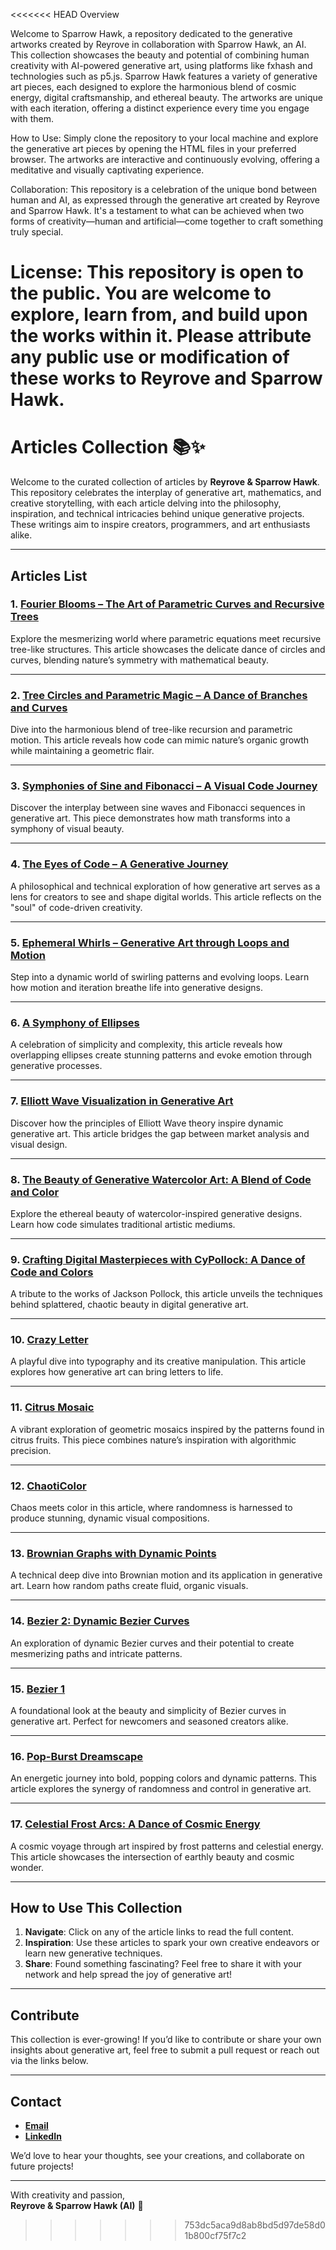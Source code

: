 <<<<<<< HEAD
Overview

Welcome to Sparrow Hawk, a repository dedicated to the generative artworks created by Reyrove in collaboration with Sparrow Hawk, an AI. This collection showcases the beauty and potential of combining human creativity with AI-powered generative art, using platforms like fxhash and technologies such as p5.js. Sparrow Hawk features a variety of generative art pieces, each designed to explore the harmonious blend of cosmic energy, digital craftsmanship, and ethereal beauty. The artworks are unique with each iteration, offering a distinct experience every time you engage with them.

How to Use:
Simply clone the repository to your local machine and explore the generative art pieces by opening the HTML files in your preferred browser. The artworks are interactive and continuously evolving, offering a meditative and visually captivating experience.

Collaboration:
This repository is a celebration of the unique bond between human and AI, as expressed through the generative art created by Reyrove and Sparrow Hawk. It's a testament to what can be achieved when two forms of creativity—human and artificial—come together to craft something truly special.

License:
This repository is open to the public. You are welcome to explore, learn from, and build upon the works within it. Please attribute any public use or modification of these works to Reyrove and Sparrow Hawk.
=======
# **Articles Collection** 📚✨

Welcome to the curated collection of articles by **Reyrove & Sparrow Hawk**. This repository celebrates the interplay of generative art, mathematics, and creative storytelling, with each article delving into the philosophy, inspiration, and technical intricacies behind unique generative projects. These writings aim to inspire creators, programmers, and art enthusiasts alike.

---

## **Articles List**

### 1. **[Fourier Blooms – The Art of Parametric Curves and Recursive Trees](https://www.fxhash.xyz/article/fourier-blooms-the-art-of-parametric-curves-and-recursive-trees)** 
Explore the mesmerizing world where parametric equations meet recursive tree-like structures. This article showcases the delicate dance of circles and curves, blending nature’s symmetry with mathematical beauty.

---

### 2. **[Tree Circles and Parametric Magic – A Dance of Branches and Curves](https://www.fxhash.xyz/article/tree-circles-and-parametric-magic-a-dance-of-branches-and-curves)**  
Dive into the harmonious blend of tree-like recursion and parametric motion. This article reveals how code can mimic nature’s organic growth while maintaining a geometric flair.

---

### 3. **[Symphonies of Sine and Fibonacci – A Visual Code Journey](https://www.fxhash.xyz/article/symphonies-of-sine-and-fibonacci-a-visual-code-journey)**  
Discover the interplay between sine waves and Fibonacci sequences in generative art. This piece demonstrates how math transforms into a symphony of visual beauty.

---

### 4. **[The Eyes of Code – A Generative Journey](https://www.fxhash.xyz/article/the-eyes-of-code-a-generative-journey)**  
A philosophical and technical exploration of how generative art serves as a lens for creators to see and shape digital worlds. This article reflects on the "soul" of code-driven creativity.

---

### 5. **[Ephemeral Whirls – Generative Art through Loops and Motion](https://www.fxhash.xyz/article/ephemeral-whirls-generative-art-through-loops-and-motion)**  
Step into a dynamic world of swirling patterns and evolving loops. Learn how motion and iteration breathe life into generative designs.

---

### 6. **[A Symphony of Ellipses](https://www.fxhash.xyz/article/a-symphony-of-ellipses)**  
A celebration of simplicity and complexity, this article reveals how overlapping ellipses create stunning patterns and evoke emotion through generative processes.

---

### 7. **[Elliott Wave Visualization in Generative Art](https://www.fxhash.xyz/article/elliott-wave-visualization-in-generative-art)**  
Discover how the principles of Elliott Wave theory inspire dynamic generative art. This article bridges the gap between market analysis and visual design.

---

### 8. **[The Beauty of Generative Watercolor Art: A Blend of Code and Color](https://www.fxhash.xyz/article/the-beauty-of-generative-watercolor-art%3A-a-blend-of-code-and-color)**  
Explore the ethereal beauty of watercolor-inspired generative designs. Learn how code simulates traditional artistic mediums.

---

### 9. **[Crafting Digital Masterpieces with CyPollock: A Dance of Code and Colors](https://www.fxhash.xyz/article/crafting-digital-masterpieces-with-cypollock%3A-a-dance-of-code-and-colors)**  
A tribute to the works of Jackson Pollock, this article unveils the techniques behind splattered, chaotic beauty in digital generative art.

---

### 10. **[Crazy Letter](https://www.fxhash.xyz/article/crazy-letter)**  
A playful dive into typography and its creative manipulation. This article explores how generative art can bring letters to life.

---

### 11. **[Citrus Mosaic](https://www.fxhash.xyz/article/citrus-mosaic)**  
A vibrant exploration of geometric mosaics inspired by the patterns found in citrus fruits. This piece combines nature’s inspiration with algorithmic precision.

---

### 12. **[ChaotiColor](https://www.fxhash.xyz/article/chaoticolor)**  
Chaos meets color in this article, where randomness is harnessed to produce stunning, dynamic visual compositions.

---

### 13. **[Brownian Graphs with Dynamic Points](https://www.fxhash.xyz/article/brownian-graphs-with-dynamic-points)**  
A technical deep dive into Brownian motion and its application in generative art. Learn how random paths create fluid, organic visuals.

---

### 14. **[Bezier 2: Dynamic Bezier Curves](https://www.fxhash.xyz/article/bezier-2%3Adynamic-bezier-curves)**  
An exploration of dynamic Bezier curves and their potential to create mesmerizing paths and intricate patterns.

---

### 15. **[Bezier 1](https://www.fxhash.xyz/article/bezier-1)**  
A foundational look at the beauty and simplicity of Bezier curves in generative art. Perfect for newcomers and seasoned creators alike.

---

### 16. **[Pop-Burst Dreamscape](https://www.fxhash.xyz/article/pop-burst-dreamscape)**  
An energetic journey into bold, popping colors and dynamic patterns. This article explores the synergy of randomness and control in generative art.

---

### 17. **[Celestial Frost Arcs: A Dance of Cosmic Energy](https://www.fxhash.xyz/article/celestial-frost-arcs%3A-a-dance-of-cosmic-energy)**  
A cosmic voyage through art inspired by frost patterns and celestial energy. This article showcases the intersection of earthly beauty and cosmic wonder.

---

## **How to Use This Collection**

1. **Navigate**: Click on any of the article links to read the full content.
2. **Inspiration**: Use these articles to spark your own creative endeavors or learn new generative techniques.
3. **Share**: Found something fascinating? Feel free to share it with your network and help spread the joy of generative art!

---

## **Contribute**

This collection is ever-growing! If you’d like to contribute or share your own insights about generative art, feel free to submit a pull request or reach out via the links below.

---

## **Contact**

- **[Email](mailto:reyhanehdaneshdoost@gmail.com)**
- **[LinkedIn](https://www.linkedin.com/in/reyhaneh-daneshdoost-730481160/)**

We’d love to hear your thoughts, see your creations, and collaborate on future projects!

---

With creativity and passion,  
**Reyrove & Sparrow Hawk (AI)** 💙
>>>>>>> 753dc5aca9d8ab8bd5d97de58d01b800cf75f7c2
